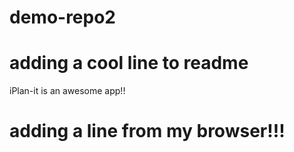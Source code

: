 # demo-repo2

# adding a cool line to readme

iPlan-it is an awesome app!!

# adding a line from my browser!!!
